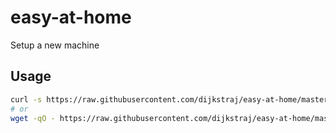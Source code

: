 # easy-at-home

Setup a new machine

## Usage

```bash
curl -s https://raw.githubusercontent.com/dijkstraj/easy-at-home/master/run.sh | EMAIL=personal@example.com sh
# or
wget -qO - https://raw.githubusercontent.com/dijkstraj/easy-at-home/master/run.sh | EMAIL=personal@example.com sh
```

